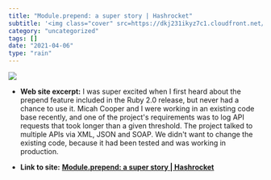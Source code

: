 ```yaml
---
title: "Module.prepend: a super story | Hashrocket"
subtitle: '<img class="cover" src=https://dkj231ikyz7c1.cloudfront.net/uploads/blog/post/image/178/large_lane.j...'
category: "uncategorized"
tags: []
date: "2021-04-06"
type: "rain"
---
```

<img class="cover" src=https://dkj231ikyz7c1.cloudfront.net/uploads/blog/post/image/178/large_lane.jpg>



* **Web site excerpt:** I was super excited when I first heard about the prepend feature included in the Ruby 2.0 release, but never had a chance to use it. Micah Cooper and I were working in an existing code base recently, and one of the project's requirements was to log API requests that took longer than a given threshold. The project talked to multiple APIs via XML, JSON and SOAP. We didn't want to change the existing code, because it had been tested and was working in production.

* **Link to site:** **[Module.prepend: a super story | Hashrocket](https://hashrocket.com/blog/posts/module-prepend-a-super-story)**